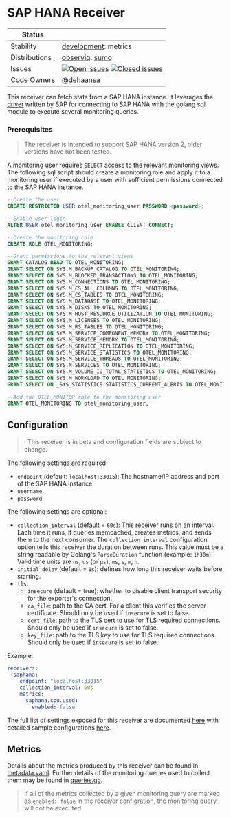 # SAP HANA Receiver

<!-- status autogenerated section -->
| Status        |           |
| ------------- |-----------|
| Stability     | [development]: metrics   |
| Distributions | [observiq], [sumo] |
| Issues        | [![Open issues](https://img.shields.io/github/issues-search/open-telemetry/opentelemetry-collector-contrib?query=is%3Aissue%20is%3Aopen%20label%3Areceiver%2Fsaphana%20&label=open&color=orange&logo=opentelemetry)](https://github.com/open-telemetry/opentelemetry-collector-contrib/issues?q=is%3Aopen+is%3Aissue+label%3Areceiver%2Fsaphana) [![Closed issues](https://img.shields.io/github/issues-search/open-telemetry/opentelemetry-collector-contrib?query=is%3Aissue%20is%3Aclosed%20label%3Areceiver%2Fsaphana%20&label=closed&color=blue&logo=opentelemetry)](https://github.com/open-telemetry/opentelemetry-collector-contrib/issues?q=is%3Aclosed+is%3Aissue+label%3Areceiver%2Fsaphana) |
| [Code Owners](https://github.com/open-telemetry/opentelemetry-collector-contrib/blob/main/CONTRIBUTING.md#becoming-a-code-owner)    | [@dehaansa](https://www.github.com/dehaansa) |

[development]: https://github.com/open-telemetry/opentelemetry-collector#development
[observiq]: https://github.com/observIQ/observiq-otel-collector
[sumo]: https://github.com/SumoLogic/sumologic-otel-collector
<!-- end autogenerated section -->

This receiver can fetch stats from a SAP HANA instance. It leverages the [driver](https://github.com/SAP/go-hdb) written by SAP for connecting to SAP HANA with the golang sql module to execute several monitoring queries.

### Prerequisites

> The receiver is intended to support SAP HANA version 2, older versions have not been tested.

A monitoring user requires `SELECT` access to the relevant monitoring views. The following sql script should create a monitoring role and apply it to a monitoring user if executed by a user with sufficient permissions connected to the SAP HANA instance.

```sql
--Create the user
CREATE RESTRICTED USER otel_monitoring_user PASSWORD <password>;

--Enable user login
ALTER USER otel_monitoring_user ENABLE CLIENT CONNECT;

--Create the monitoring role
CREATE ROLE OTEL_MONITORING;

--Grant permissions to the relevant views
GRANT CATALOG READ TO OTEL_MONITORING;
GRANT SELECT ON SYS.M_BACKUP_CATALOG TO OTEL_MONITORING;
GRANT SELECT ON SYS.M_BLOCKED_TRANSACTIONS TO OTEL_MONITORING;
GRANT SELECT ON SYS.M_CONNECTIONS TO OTEL_MONITORING;
GRANT SELECT ON SYS.M_CS_ALL_COLUMNS TO OTEL_MONITORING;
GRANT SELECT ON SYS.M_CS_TABLES TO OTEL_MONITORING;
GRANT SELECT ON SYS.M_DATABASE TO OTEL_MONITORING;
GRANT SELECT ON SYS.M_DISKS TO OTEL_MONITORING;
GRANT SELECT ON SYS.M_HOST_RESOURCE_UTILIZATION TO OTEL_MONITORING;
GRANT SELECT ON SYS.M_LICENSES TO OTEL_MONITORING;
GRANT SELECT ON SYS.M_RS_TABLES TO OTEL_MONITORING;
GRANT SELECT ON SYS.M_SERVICE_COMPONENT_MEMORY TO OTEL_MONITORING;
GRANT SELECT ON SYS.M_SERVICE_MEMORY TO OTEL_MONITORING;
GRANT SELECT ON SYS.M_SERVICE_REPLICATION TO OTEL_MONITORING;
GRANT SELECT ON SYS.M_SERVICE_STATISTICS TO OTEL_MONITORING;
GRANT SELECT ON SYS.M_SERVICE_THREADS TO OTEL_MONITORING;
GRANT SELECT ON SYS.M_SERVICES TO OTEL_MONITORING;
GRANT SELECT ON SYS.M_VOLUME_IO_TOTAL_STATISTICS TO OTEL_MONITORING;
GRANT SELECT ON SYS.M_WORKLOAD TO OTEL_MONITORING;
GRANT SELECT ON _SYS_STATISTICS.STATISTICS_CURRENT_ALERTS TO OTEL_MONITORING;

--Add the OTEL_MONITOR role to the monitoring user
GRANT OTEL_MONITORING TO otel_monitoring_user;
```

## Configuration

> :information_source: This receiver is in beta and configuration fields are subject to change.

The following settings are required:

- `endpoint` (default: `localhost:33015`): The hostname/IP address and port of the SAP HANA instance
- `username`
- `password`

The following settings are optional:

- `collection_interval` (default = `60s`): This receiver runs on an interval.
Each time it runs, it queries memcached, creates metrics, and sends them to the
next consumer. The `collection_interval` configuration option tells this
receiver the duration between runs. This value must be a string readable by
Golang's `ParseDuration` function (example: `1h30m`). Valid time units are
`ns`, `us` (or `µs`), `ms`, `s`, `m`, `h`.
- `initial_delay` (default = `1s`): defines how long this receiver waits before starting.
- `tls`:
  - `insecure` (default = true): whether to disable client transport security for the exporter's connection.
  - `ca_file`: path to the CA cert. For a client this verifies the server certificate. Should only be used if `insecure` is set to false.
  - `cert_file`: path to the TLS cert to use for TLS required connections. Should only be used if `insecure` is set to false.
  - `key_file`: path to the TLS key to use for TLS required connections. Should only be used if `insecure` is set to false.

Example:

```yaml
receivers:
  saphana:
    endpoint: "localhost:33015"
    collection_interval: 60s
    metrics:
      saphana.cpu.used:
        enabled: false
```

The full list of settings exposed for this receiver are documented [here](./config.go)
with detailed sample configurations [here](./testdata/config.yaml).

## Metrics

Details about the metrics produced by this receiver can be found in [metadata.yaml](./metadata.yaml). Further details of the monitoring queries used to collect them may be found in [queries.go](./queries.go).

> If all of the metrics collected by a given monitoring query are marked as `enabled: false` in the receiver configration, the monitoring query will not be executed.

